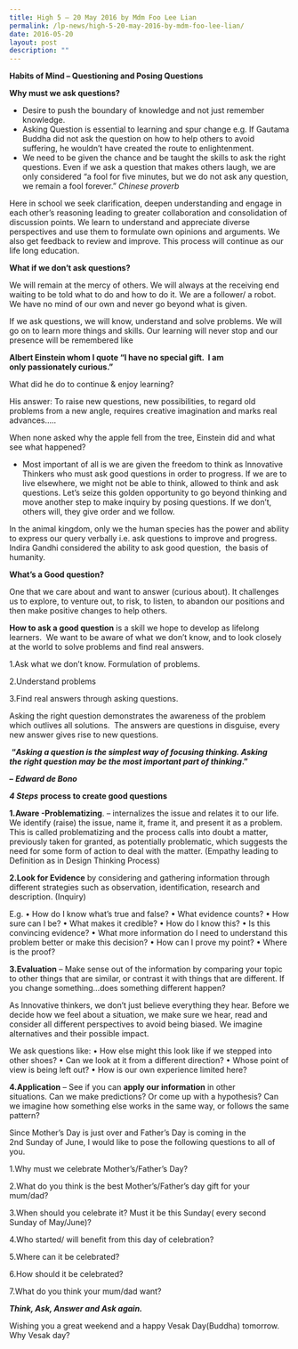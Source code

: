 ```yaml
---
title: High 5 – 20 May 2016 by Mdm Foo Lee Lian
permalink: /lp-news/high-5-20-may-2016-by-mdm-foo-lee-lian/
date: 2016-05-20
layout: post
description: ""
---
```

**Habits of Mind – Questioning and Posing Questions** 

**Why must we ask questions?**

*   Desire to push the boundary of knowledge and not just remember knowledge.
*   Asking Question is essential to learning and spur change e.g. If Gautama Buddha did not ask the question on how to help others to avoid suffering, he wouldn’t have created the route to enlightenment.
*   We need to be given the chance and be taught the skills to ask the right questions. Even if we ask a question that makes others laugh, we are only considered “a fool for five minutes, but we do not ask any question, we remain a fool forever.” _Chinese proverb_                                                

Here in school we seek clarification, deepen understanding and engage in each other’s reasoning leading to greater collaboration and consolidation of discussion points. We learn to understand and appreciate diverse perspectives and use them to formulate own opinions and arguments. We also get feedback to review and improve. This process will continue as our life long education.

**What if we don’t ask questions?**

We will remain at the mercy of others. We will always at the receiving end waiting to be told what to do and how to do it. We are a follower/ a robot. We have no mind of our own and never go beyond what is given.

If we ask questions, we will know, understand and solve problems. We will go on to learn more things and skills. Our learning will never stop and our presence will be remembered like

**Albert Einstein whom I quote “I have no special gift.  I am only passionately curious.”**

What did he do to continue & enjoy learning?

His answer: To raise new questions, new possibilities, to regard old problems from a new angle, requires creative imagination and marks real advances…..

When none asked why the apple fell from the tree, Einstein did and what see what happened?

*   Most important of all is we are given the freedom to think as Innovative Thinkers who must ask good questions in order to progress. If we are to live elsewhere, we might not be able to think, allowed to think and ask questions. Let’s seize this golden opportunity to go beyond thinking and move another step to make inquiry by posing questions. If we don’t, others will, they give order and we follow.

In the animal kingdom, only we the human species has the power and ability to express our query verbally i.e. ask questions to improve and progress. Indira Gandhi considered the ability to ask good question,  the basis of humanity.

**What’s a Good question?**

One that we care about and want to answer (curious about). It challenges us to explore, to venture out, to risk, to listen, to abandon our positions and then make positive changes to help others.

**How to ask a good question** is a skill we hope to develop as lifelong learners.  We want to be aware of what we don’t know, and to look closely at the world to solve problems and find real answers.

1.Ask what we don’t know. Formulation of problems.

2.Understand problems

3.Find real answers through asking questions.

Asking the right question demonstrates the awareness of the problem which outlives all solutions.  The answers are questions in disguise, every new answer gives rise to new questions.

 **“_Asking a question is the simplest way of focusing thinking. Asking the_** **_right question may be the most important part of thinking_.”**

**–** _**Edward de Bono**_         

**_4 Steps_** **process to create good questions**

**1.Aware -Problematizing**. – internalizes the issue and relates it to our life. We identify (raise) the issue, name it, frame it, and present it as a problem. This is called problematizing and the process calls into doubt a matter, previously taken for granted, as potentially problematic, which suggests the need for some form of action to deal with the matter. (Empathy leading to Definition as in Design Thinking Process)

**2.Look for Evidence** by considering and gathering information through different strategies such as observation, identification, research and description. (Inquiry)

E.g. • How do I know what’s true and false? • What evidence counts? • How sure can I be? • What makes it credible? • How do I know this? • Is this convincing evidence? • What more information do I need to understand this problem better or make this decision? • How can I prove my point? • Where is the proof?

**3.Evaluation** – Make sense out of the information by comparing your topic to other things that are similar, or contrast it with things that are different. If you change something…does something different happen?

As Innovative thinkers, we don’t just believe everything they hear. Before we decide how we feel about a situation, we make sure we hear, read and consider all different perspectives to avoid being biased. We imagine alternatives and their possible impact.

We ask questions like: • How else might this look like if we stepped into other shoes? • Can we look at it from a different direction? • Whose point of view is being left out? • How is our own experience limited here?

**4.Application** – See if you can **apply our information** in other situations. Can we make predictions? Or come up with a hypothesis? Can we imagine how something else works in the same way, or follows the same pattern?

Since Mother’s Day is just over and Father’s Day is coming in the 2nd Sunday of June, I would like to pose the following questions to all of you.

1.Why must we celebrate Mother’s/Father’s Day?

2.What do you think is the best Mother’s/Father’s day gift for your mum/dad?

3.When should you celebrate it? Must it be this Sunday( every second Sunday of May/June)?

4.Who started/ will benefit from this day of celebration?

5.Where can it be celebrated?

6.How should it be celebrated?

7.What do you think your mum/dad want?

**_Think, Ask, Answer and Ask again._**

Wishing you a great weekend and a happy Vesak Day(Buddha) tomorrow. Why Vesak day?